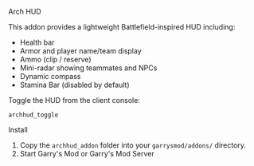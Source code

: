 Arch HUD

This addon provides a lightweight Battlefield-inspired HUD including:
- Health bar
- Armor and player name/team display
- Ammo (clip / reserve)
- Mini-radar showing teammates and NPCs
- Dynamic compass
- Stamina Bar (disabled by default)

Toggle the HUD from the client console:

```pwsh
archhud_toggle
```

Install
1. Copy the `archhud_addon` folder into your `garrysmod/addons/` directory.
2. Start Garry's Mod or Garry's Mod Server